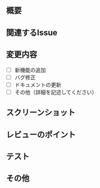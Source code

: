 ## 概要
<!-- このプルリクエストの目的や変更内容を説明してください。 -->

## 関連するIssue
<!-- このプルリクエストに関連するIssueがあれば、その番号を記述してください。 -->

## 変更内容
<!-- 変更の詳細をリストアップしてください。 -->

- [ ] 新機能の追加    
- [ ] バグ修正
- [ ] ドキュメントの更新
- [ ] その他（詳細を記述してください）

## スクリーンショット
<!-- 必要に応じて、変更内容を示すスクリーンショットを添付してください。 -->

## レビューのポイント
<!-- レビュワーに対して、特に注目してほしい点やレビューしてほしい箇所を記述してください。 -->

## テスト
<!-- 変更が正しく機能していることを確認するために行ったテスト方法を記述してください。 -->

## その他
<!-- その他、追加で伝えたいことがあればここに記述してください。 -->
